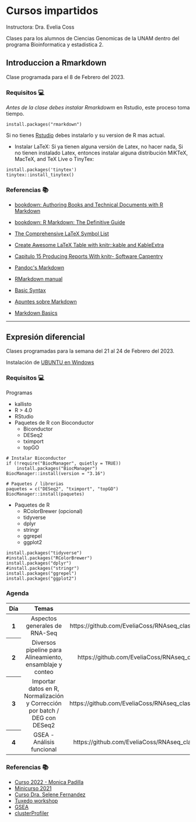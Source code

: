# Cursos impartidos

Instructora: Dra. Evelia Coss

Clases para los alumnos de Ciencias Genomicas de la UNAM dentro del programa Bioinformatica y estadistica 2.

## Introduccion a Rmarkdown

Clase programada para el 8 de Febrero del 2023.

### Requisitos 💻

*Antes de la clase debes instalar Rmarkdowm* en Rstudio, este proceso toma tiempo.

```
install.packages("rmarkdown")
```

Si no tienes [Rstudio](https://posit.co/download/rstudio-desktop/) debes instalarlo y su version de R mas actual. 

* Instalar LaTeX: Si ya tienen alguna versión de Latex, no hacer nada, Si no tienen instalado Latex, entonces instalar alguna
distribución MiKTeX, MacTeX, and TeX Live o TinyTex:

```
install.packages('tinytex')
tinytex::install_tinytex()
```
### Referencias 📚

- [bookdown: Authoring Books and Technical Documents with R Markdown](https://bookdown.org/yihui/bookdown/)

- [bookdown: R Markdown: The Definitive Guide](https://bookdown.org/yihui/rmarkdown/)

- [The Comprehensive LaTeX Symbol List](http://tug.ctan.org/info/symbols/comprehensive/symbols-a4.pdf)

- [Create Awesome LaTeX Table with knitr::kable and KableExtra](https://haozhu233.github.io/kableExtra/awesome_table_in_pdf.pdf)

- [Capitulo 15 Producing Reports With knitr- Software Carpentry](https://swcarpentry.github.io/r-novice-gapminder/15-knitr-markdown/index.html)

- [Pandoc's Markdown](https://pandoc.org/MANUAL.html#pandocs-markdown)

- [RMarkdown manual](https://rmarkdown.rstudio.com/lesson-1.html)

- [Basic Syntax](https://www.markdownguide.org/basic-syntax/)

- [Apuntes sobre Markdown](https://support.squarespace.com/hc/es/articles/206543587-Apuntes-sobre-Markdown)

- [Markdown Basics](http://www.ece.ualberta.ca/~terheide/rmarkdown-how-to/markdown.html)

----------------------------------
## Expresión diferencial

Clases programadas para la semana del 21 al 24 de Febrero del 2023.

Instalación de [UBUNTU en Windows](https://learn.microsoft.com/es-es/windows/wsl/install?redirectedfrom=MSDN)

### Requisitos 💻

Programas

* kallisto
* R > 4.0
* RStudio
* Paquetes de R con Bioconductor
  - Biconductor
  - DESeq2
  - tximport
  - topGO

```
# Instalar Bioconductor
if (!require("BiocManager", quietly = TRUE))
    install.packages("BiocManager")
BiocManager::install(version = "3.16")

# Paquetes / librerias
paquetes = c("DESeq2", "tximport", "topGO")
BiocManager::install(paquetes)
```

* Paquetes de R
  - RColorBrewer (opcional)
  - tidyverse
  - dplyr
  - stringr
  - ggrepel
  - ggplot2

```
install.packages("tidyverse")
#install.packages("RColorBrewer")
install.packages("dplyr")
#install.packages("stringr")
install.packages("ggrepel")
install.packages("ggplot2")
```

### Agenda

<table class="table table-hover">
  <thead>
    <tr>
      <th scope="col"><center>Día</center></th>
      <th scope="col"><center>Temas</center></th>
      <th scope="col"><center>Link a presentación</center></th>
      <th scope="col"><center>Práctica</center></th>
    </tr>
  </thead>
  <tbody>
  </tr>
    <tr class="table-light">
      <th scope="row">1</th>
      <td><center>Aspectos generales de RNA-Seq</center></td>
      <td><center>https://github.com/EveliaCoss/RNAseq_classFEB2023/blob/3593a9d29f484aab8dd7fb63ab38a6ea725dc59f/RNA_seq/slides/D1_IntroRNASeq_CosasTecnicas.pdf</center></td>
      <td><center>https://github.com/EveliaCoss/RNAseq_classFEB2023/blob/main/RNA_seq/README.md#practica1</center></td>
  </tr>
   </tr>
    <tr class="table-light">
      <th scope="row">2</th>
      <td><center>Diversos pipeline para Alineamiento, ensamblaje y conteo</center></td>
      <td><center>https://github.com/EveliaCoss/RNAseq_classFEB2023/blob/24cccaa85e8dd653ec503613307650bf1d07c208/RNA_seq/slides/D2_Alineamiento1_sesion.pdf</center></td>
      <td><center>https://github.com/EveliaCoss/RNAseq_classFEB2023/blob/main/RNA_seq/README.md#practica2</center></td>
  </tr>
  </tr>
    <tr class="table-light">
      <th scope="row">3</th>
      <td><center>Importar datos en R, Normalización y Corrección por batch / DEG con DESeq2</center></td>
      <td><center>https://github.com/EveliaCoss/RNAseq_classFEB2023/blob/149ae3f12e30366c982f3cc3418d00af0b1658c1/RNA_seq/slides/D3_Normalizacion_batch_sesion.pdf</center></td>
      <td><center>https://github.com/EveliaCoss/RNAseq_classFEB2023/blob/main/RNA_seq/README.md#practica3</center></td>
  </tr>
    </tr>
    <tr class="table-light">
      <th scope="row">4</th>
      <td><center>GSEA - Análisis funcional</center></td>
      <td><center>https://github.com/EveliaCoss/RNAseq_classFEB2023/blob/f9e459faebaa72c2eaf4daad63d03fc313d5bfc6/RNA_seq/slides/D4_ExpresionDiferencial_sesion.pdf</center></td>
      <td><center>https://github.com/EveliaCoss/RNAseq_classFEB2023/blob/main/RNA_seq/README.md#practica4</center></td>
  </tr>
  </tbody>
</table>


### Referencias 📚

- [Curso 2022 - Monica Padilla](https://github.com/mpadilla905/clase_RNA-seq_LCGEJ2022)
- [Minicurso 2021](https://comunidadbioinfo.github.io/minicurso_abr_2021/)
- [Curso Dra. Selene Fernandez](https://github.com/liz-fernandez/PBI_transcriptomics_2022)
- [Tuxedo workshop](https://github.com/trinityrnaseq/RNASeq_Trinity_Tuxedo_Workshop/wiki)
- [GSEA](https://bioinformaticsbreakdown.com/how-to-gsea/)
- [clusterProfiler](https://bioinformatics-core-shared-training.github.io/cruk-summer-school-2018/RNASeq2018/html/06_Gene_set_testing.nb.html)


